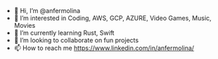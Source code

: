 - 👋 Hi, I’m @anfermolina
- 👀 I’m interested in Coding, AWS, GCP, AZURE, Video Games, Music, Movies
- 🌱 I’m currently learning Rust, Swift
- 💞️ I’m looking to collaborate on fun projects 
- 📫 How to reach me https://www.linkedin.com/in/anfermolina/

<!---
anfermolina/anfermolina is a ✨ special ✨ repository because its `README.md` (this file) appears on your GitHub profile.
You can click the Preview link to take a look at your changes.
--->
